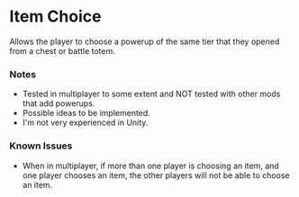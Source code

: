 # Item Choice

Allows the player to choose a powerup of the same tier that they opened from a chest or battle totem.




### Notes

- Tested in multiplayer to some extent and NOT tested with other mods that add powerups.
- Possible ideas to be implemented.
- I'm not very experienced in Unity.

### Known Issues
- When in multiplayer, if more than one player is choosing an item, and one player chooses an item, the other players will not be able to choose an item.
